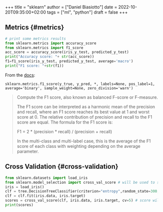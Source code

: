 +++
title = "sklearn"
author = ["Daniel Biasiotto"]
date = 2022-10-20T09:35:00+02:00
tags = ["ml", "python"]
draft = false
+++

## Metrics {#metrics}

```python
# print some metrics results
from sklearn.metrics import accuracy_score
from sklearn.metrics import f1_score
acc_score = accuracy_score(iris_y_test, predicted_y_test)
print("Accuracy score: "+ str(acc_score))
f1=f1_score(iris_y_test, predicted_y_test, average='macro')
print("F1 score: "+str(f1))
```

From the [docs](https://scikit-learn.org/stable/modules/generated/sklearn.metrics.f1_score.html):

```text
sklearn.metrics.f1_score(y_true, y_pred, *, labels=None, pos_label=1, average='binary', sample_weight=None, zero_division='warn')
```

> Compute the F1 score, also known as balanced F-score or F-measure.
>
> The F1 score can be interpreted as a harmonic mean of the precision and recall, where an F1 score reaches its best value at 1 and worst score at 0. The relative contribution of precision and recall to the F1 score are equal. The formula for the F1 score is:
>
> F1 = 2 \* (precision \* recall) / (precision + recall)
>
> In the multi-class and multi-label case, this is the average of the F1 score of each class with weighting depending on the average parameter.


## Cross Validation {#cross-validation}

```python
from sklearn.datasets import load_iris
from sklearn.model_selection import cross_val_score # will be used to separate training and test
iris = load_iris()
clf = tree.DecisionTreeClassifier(criterion="entropy",random_state=300,min_samples_leaf=5,class_weight={0:1,1:1,2:1})
clf = clf.fit(iris.data, iris.target)
scores = cross_val_score(clf, iris.data, iris.target, cv=5) # score will be the accuracy
print(scores)
```

